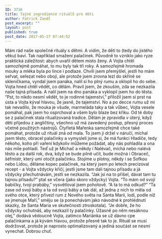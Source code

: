 ```yaml
---
ID: 3716
title: Tajné ingredience rituálů pro děti
author: Patrick Zandl
post_excerpt: ""
layout: post
published: true
post_date: 2017-05-27 07:44:52
---
```

Mám rád naše společné rituály s dětmi. A vidím, že děti to (tedy do jistého věku) baví. Tak například smažení palačinek. Původně to vzniklo jako ryze praktická záležitost: abych uvařil dětem místo ženy. A Vojta chtěl samozřejmě pomáhat, to mu byly tak tři roky. A samozřejmě hromada mouky a mléka byla po lince i podlaze. Chvíli jsem přemýšlel, jestli ho mám seřvat, seřezat nebo obojí, ale protože jsem zrovna lezl do skříně se skleničkama, vyndal jsem panáka, nalil si ho plný rumu a oklopil ho do sebe. Vojta hned chtěl vědět, co dělám. Pravil jsem, že zkouším, zda se nezkazila naše tajná přísada. A nalil jsem na dno panáka a vyklopil jsem ho do těsta. “Pst, to nikdo nesmí vědět, to je rodinné tajemství,” přiložil jsem si prst na ústa a Vojta kýval hlavou, že jasně, že tajemství. No a po decce rumu už mi tak nevadilo, že mouka je všude, marmeláda taky a tak vůbec, Vojta vesele pomáhal, pak jsem ho osprchoval a všem bylo blaze bez křiku.
Od té doby se z palačinek stala ritualizovaná tradice. Dělám je zpravidla v úterý, když děti přijedou z angličtiny, všechno už má zavedený postup, přesný proces včetně použitých nástrojů. Čtyřletá Mařenka samozřejmě chce také pomáhat, protože už rituál zná od mala. To jsem ji držel v náručí, míchal jsem těsto, obracel palačinky a vymysleli jsme si, že má funkci Hladiče, tedy někoho, koho při vaření kdykoliv můžeme požádat, aby nás pohladila a ona nás mile pohladí. Teď už je Míchač a někdy i Nalévač, míchá nebo nalévá těsto a za další rok, dva, když se bude pilně učit, bude možná i Obraceč, šéfmistr, který umí otočit palačinku. Stojíme u plotny, někdy i se Sofkou nebo Lídou, děláme kopec palačinek, na který jsem po letech precizoval recept - a Vojta vždycky křičí, jestli jsme tam dali tajnou přísadu a já vždycky přechutnávám, jestli se nezkazila.
“Jak jsi na to přišel, dávat tam tu tajnou přísadu?” ptal se včera (jako skoro vždycky) Vojta. “To mám od svojí babičky, tvojí prabáby,” vysvětloval jsem pohotově.
“A ta to má odkud?”
“Ta zase od svojí báby a ta od svojí báby a tak dál, až jedna z nich to měla od svého otce, který přivezl rum z Nového světa na Santa Marii, lodi, podle níž se jmenuje Maří,” směju se (a ponechávám jako návodné k prohlédnutí skazky, že Santa Maria ve skutečnosti ztroskotala).
“Je dobře, že ho vždycky ochutnáš, aby nezkazil ty palačinky. Úžasně po něm nesáknou olej,” dodává vědoucně Vojta, zatímco Mariánka se už dávno cpe palačinkama a já kývám hlavou, protože přesně tak to je. Rituál se musí dodržovat, protože je naprosto optimalizovaný a jediná součást se nesmí vynechat.
Dobrou chuť.